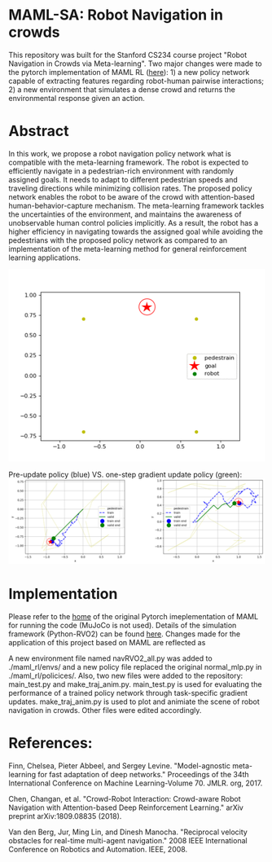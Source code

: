 # MAML-SA: Robot Navigation in crowds

This repository was built for the Stanford CS234 course project "Robot Navigation in Crowds via Meta-learning". Two major changes were made to the pytorch implementation of MAML RL ([here](https://github.com/tristandeleu/pytorch-maml-rl)): 1) a new policy network capable of extracting features regarding robot-human pairwise interactions; 2) a new environment that simulates a dense crowd and returns the environmental response given an action.

# Abstract
In this work, we propose a robot navigation policy network what is compatible with the meta-learning framework. The robot is expected to efficiently navigate in a pedestrian-rich environment with randomly assigned goals. It needs to adapt to different pedestrian speeds and traveling directions while minimizing collision rates. The proposed policy network enables the robot to be aware of the crowd with attention-based human-behavior-capture mechanism. The meta-learning framework tackles the uncertainties of the environment, and maintains the awareness of unobservable human control policies implicitly. As a result, the robot has a higher efficiency in navigating towards the assigned goal while avoiding the pedestrians with the proposed policy network as compared to an implementation of the meta-learning method for general reinforcement learning applications.



<p align="center">
  <img src="./plots_and_animation/anim_example.gif">
</p>

Pre-update policy (blue) VS. one-step gradient update policy (green):
![](./plots_and_animation/one_step_gradient.png)  

# Implementation
Please refer to the [home](https://github.com/tristandeleu/pytorch-maml-rl) of the original Pytorch imeplementation of MAML for running the code (MuJoCo is not used). Details of the simulation framework (Python-RVO2) can be found [here](https://github.com/sybrenstuvel/Python-RVO2). Changes made for the application of this project based on MAML are reflected as

A new environment file named navRVO2_all.py was added to ./maml_rl/envs/ and a new policy file replaced the original normal_mlp.py in ./maml_rl/policices/. Also, two new files were added to the repository: main_test.py and make_traj_anim.py. main_test.py is used for evaluating the performance of a trained policy network through task-specific gradient updates. make_traj_anim.py is used to plot and animiate the scene of robot navigation in crowds. Other files were edited accordingly. 





# References:
Finn, Chelsea, Pieter Abbeel, and Sergey Levine. "Model-agnostic meta-learning for fast adaptation of deep networks." Proceedings of the 34th International Conference on Machine Learning-Volume 70. JMLR. org, 2017.

Chen, Changan, et al. "Crowd-Robot Interaction: Crowd-aware Robot Navigation with Attention-based Deep Reinforcement Learning." arXiv preprint arXiv:1809.08835 (2018).

Van den Berg, Jur, Ming Lin, and Dinesh Manocha. "Reciprocal velocity obstacles for real-time multi-agent navigation." 2008 IEEE International Conference on Robotics and Automation. IEEE, 2008.
